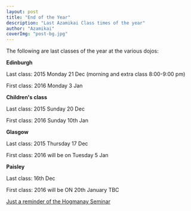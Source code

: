 ```yaml
---
layout: post
title: "End of the Year"
description: "Last Azamikai Class times of the year"
author: "Azamikai"
coverImg: "post-bg.jpg"
---
```


The following are last classes of the year at the various dojos:

**Edinburgh**

Last class: 2015 Monday 21 Dec (morning and extra class 8:00-9:00 pm) 

First class: 2016 Monday 3 Jan

**Children's class**

Last class: 2015 Sunday 20 Dec

First class: 2016 Sunday 10th Jan

**Glasgow**

Last class: 2015 Thursday 17 Dec 

First class: 2016 will be on Tuesday 5 Jan

**Paisley**

Last class: 16th Dec

First class: 2016 will be ON 20th January TBC 

<a href="http://www.azamikai.co.uk/2015/11/12/Hogmany-seminar.html">Just a reminder of the Hogmanay Seminar</a>
